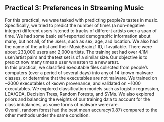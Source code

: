 ## Practical 3: Preferences in Streaming Music

For this practical, we were tasked with predicting people?s tastes in music. Specifically, we tried to predict the number of times (a non-negative integer) different users listened to tracks of different artists over a span of time. We had some basic self-reported demographic information about many, but not all, of the users, such as sex, age, and location. We also had the name of the artist and their MusicBrainz1 ID, if available. There were about 233,000 users and 2,000 artists. The training set had over 4.1M user/artist pairs and the test set is of a similar size. Our objective is to predict how many times a user will listen to a new artist.   
In this practical, we classified executable files collected from people’s computers (over a period of several days) into any of 14 known malware classes, or determine that the executables are not malware. We trained on ~2000 executables of known provenance, and validated on ~1000 executables. We explored classification models such as logistic regression, LDA/QDA, Decision Trees, Random Forests, and SVMs. We also explored priors and balancing the weights of our training data to account for the class imbalances, as some forms of malware were rare.   
Overall, random forest had the best mean accuracy(0.87) compared to the other methods under the same condition.